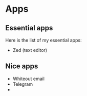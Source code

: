 Apps
====

Essential apps
--------------

Here is the list of my essential apps:

- Zed (text editor)


Nice apps
---------

- Whiteout email
- Telegram
- 





